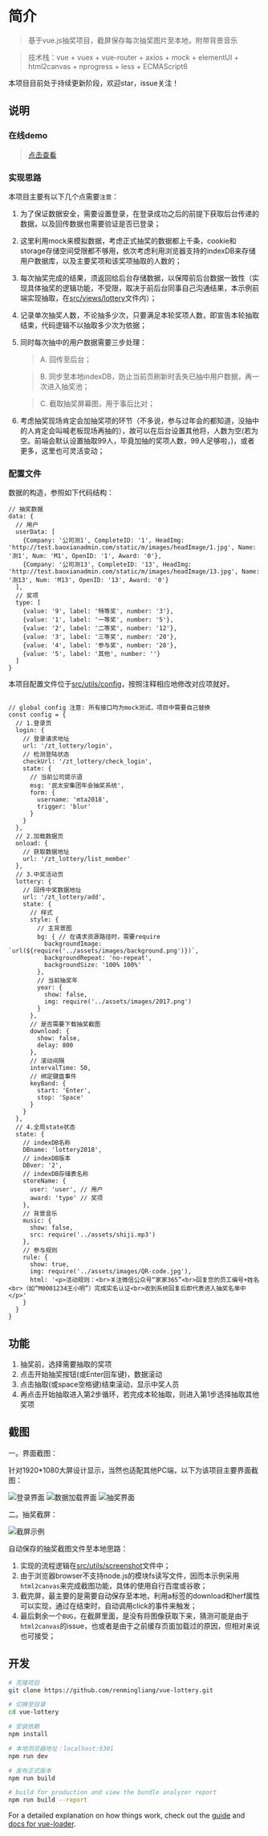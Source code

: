 # 简介

> 基于vue.js抽奖项目，截屏保存每次抽奖图片至本地，附带背景音乐

> 技术栈：vue + vuex + vue-router + axios + mock + elementUI + html2canvas + nprogress + less + ECMAScript6

本项目目前处于持续更新阶段，欢迎star，issue关注！

## 说明

### 在线demo

> [点击查看](https://renmingliang.github.io/vue-lottery)

### 实现思路

本项目主要有以下几个点需要`注意`：
1. 为了保证数据安全，需要设置登录，在登录成功之后的前提下获取后台传递的数据，以及回传数据也需要验证是否已登录；
2. 这里利用mock来模拟数据，考虑正式抽奖的数据都上千条，cookie和storage存储空间受限都不够用，依次考虑利用浏览器支持的indexDB来存储用户数据库，以及主要奖项和该奖项抽取的人数的；
3. 每次抽奖完成的结果，须返回给后台存储数据，以保障前后台数据一致性（实现具体抽奖的逻辑功能，不受限，取决于前后台同事自己沟通结果，本示例前端实现抽取，在[src/views/lottery](src/views/lottery.vue)文件内）；
4. 记录单次抽奖人数，不论抽多少次，只要满足本轮奖项人数，即宣告本轮抽取结束，代码逻辑不以抽取多少次为依据；
5. 同时每次抽中的用户数据需要三步处理：
    >A. 回传至后台；

    >B. 同步至本地indexDB，防止当前页刷新时丢失已抽中用户数据，再一次进入抽奖池；

    >C. 截取抽奖屏幕图，用于事后比对；
6. 考虑抽奖现场肯定会加抽奖项的环节（不多说，参与过年会的都知道，没抽中的人肯定会叫喊老板现场再抽的），故可以在后台设置其他将，人数为空(若为空。前端会默认设置抽取99人，毕竟加抽的奖项人数，99人足够啦，)，或者更多，这里也可灵活变动；

### 配置文件

数据的构造，参照如下代码结构：
```code
// 抽奖数据
data: {
  // 用户
  userData: [
    {Company: '公司测1', CompleteID: '1', HeadImg: 'http://test.baoxianadmin.com/static/m/images/headImage/1.jpg', Name: '测1', Num: 'M1', OpenID: '1', Award: '0'},
    {Company: '公司测13', CompleteID: '13', HeadImg: 'http://test.baoxianadmin.com/static/m/images/headImage/13.jpg', Name: '测13', Num: 'M13', OpenID: '13', Award: '0'}
  ],
  // 奖项
  type: [
    {value: '9', label: '特等奖', number: '3'},
    {value: '1', label: '一等奖', number: '5'},
    {value: '2', label: '二等奖', number: '12'},
    {value: '3', label: '三等奖', number: '20'},
    {value: '4', label: '参与奖', number: '28'},
    {value: '5', label: '其他', number: ''}
  ]
}
```

本项目配置文件位于[src/utils/config](src/utils/config.js)，按照注释相应地修改对应项就好。

```code

// global config 注意: 所有接口均为mock测试，项目中需要自己替换
const config = {
  // 1.登录页
  login: {
    // 登录请求地址
    url: '/zt_lottery/login',
    // 检测登陆状态
    checkUrl: '/zt_lottery/check_login',
    state: {
      // 当前公司提示语
      msg: '民太安集团年会抽奖系统',
      form: {
        username: 'mta2018',
        trigger: 'blur'
      }
    }
  },
  // 2.加载数据页
  onload: {
    // 获取数据地址
    url: '/zt_lottery/list_member'
  },
  // 3.中奖活动页
  lottery: {
    // 回传中奖数据地址
    url: '/zt_lottery/add',
    state: {
      // 样式
      style: {
        // 主背景图
        bg: { // 在请求资源路径时，需要require
          backgroundImage: `url(${require('../assets/images/background.png')})`,
          backgroundRepeat: 'no-repeat',
          backgroundSize: '100% 100%'
        },
        // 当前抽奖年
        year: {
          show: false,
          img: require('../assets/images/2017.png')
        }
      },
      // 是否需要下载抽奖截图
      download: {
        show: false,
        delay: 800
      },
      // 滚动间隔
      intervalTime: 50,
      // 绑定键盘事件
      keyBand: {
        start: 'Enter',
        stop: 'Space'
      }
    }
  },
  // 4.全局state状态
  state: {
    // indexDB名称
    DBname: 'lottery2018',
    // indexDB版本
    DBver: '2',
    // indexDB存储表名称
    storeName: {
      user: 'user', // 用户
      award: 'type' // 奖项
    },
    // 背景音乐
    music: {
      show: false,
      src: require('../assets/shiji.mp3')
    },
    // 参与规则
    rule: {
      show: true,
      img: require('../assets/images/QR-code.jpg'),
      html: '<p>活动规则：<br>关注微信公众号“家家365”<br>回复您的员工编号+姓名<br>（如“M0001234王小明”）完成实名认证<br>收到系统回复后即代表进入抽奖名单中</p>'
    }
  }
}
```

## 功能

1. 抽奖前，选择需要抽取的奖项
2. 点击开始抽奖按钮(或Enter回车键)，数据滚动
3. 点击抽取(或space空格键)结束滚动，显示中奖人员
4. 再点击开始抽取进入第2步循环，若完成本轮抽取，则进入第1步选择抽取其他奖项

## 截图

一。界面截图：

针对1920*1080大屏设计显示，当然也适配其他PC端，以下为该项目主要界面截图：

![登录界面](screenshot/1.png)
![数据加载界面](screenshot/2.png)
![抽奖界面](screenshot/3.gif)

二。抽奖截屏：

![截屏示例](screenshot/4.gif)

自动保存的抽奖截图文件至本地思路：
1. 实现的流程逻辑在[src/utils/screenshot](src/utils/screenshot.js)文件中；
2. 由于浏览器browser不支持node.js的模块fs读写文件，因而本示例采用`html2canvas`来完成截图功能，具体的使用自行百度或谷歌；
3. 截完屏，最主要的是需要自动保存至本地，利用a标签的download和herf属性可以实现，通过在结束时，自动调用click的事件来触发；
4. 最后剩余一个`BUG`，在截屏里面，是没有将图像获取下来，猜测可能是由于`html2canvas`的issue，也或者是由于之前缓存页面加载过的原因，但相对来说也可接受；

## 开发

``` bash
# 克隆项目
git clone https://github.com/renmingliang/vue-lottery.git

# 切换至目录
cd vue-lottery

# 安装依赖
npm install

# 本地浏览器地址：localhost:9301
npm run dev

# 发布正式版本
npm run build

# build for production and view the bundle analyzer report
npm run build --report
```

For a detailed explanation on how things work, check out the [guide](http://vuejs-templates.github.io/webpack/) and [docs for vue-loader](http://vuejs.github.io/vue-loader).
